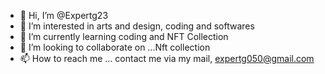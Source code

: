 - 👋 Hi, I’m @Expertg23
- 👀 I’m interested in arts and design, coding and softwares 
- 🌱 I’m currently learning coding and NFT Collection
- 💞️ I’m looking to collaborate on ...Nft collection
- 📫 How to reach me ... contact me via my mail, expertg050@gmail.com

<!---
Expertg23/Expertg23 is a ✨ special ✨ repository because its `README.md` (this file) appears on your GitHub profile.
You can click the Preview link to take a look at your changes.
--->
